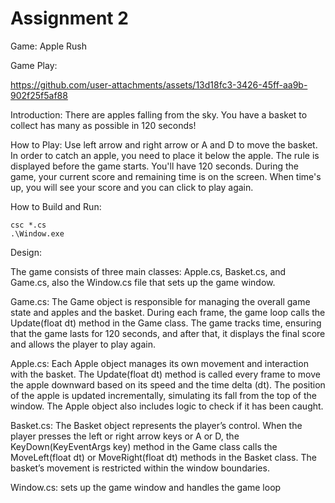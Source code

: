 # Assignment 2

Game: Apple Rush

Game Play:


https://github.com/user-attachments/assets/13d18fc3-3426-45ff-aa9b-902f25f5af88



Introduction: There are apples falling from the sky. You have a basket to collect has many as possible in 120 seconds!

How to Play: Use left arrow and right arrow or A and D to move the basket. In order to catch an apple, you need to place it below the apple. The rule is displayed before the game starts. You'll have 120 seconds. During the game, your current score and remaining time is on the screen. When time's up, you will see your score and you can click to play again.

How to Build and Run:
	
 	csc *.cs
	.\Window.exe

Design:

The game consists of three main classes: Apple.cs, Basket.cs, and Game.cs, also the Window.cs file that sets up the game window.

Game.cs: The Game object is responsible for managing the overall game state and apples and the basket. During each frame, the game loop calls the Update(float dt) method in the Game class. The game tracks time, ensuring that the game lasts for 120 seconds, and after that, it displays the final score and allows the player to play again.

Apple.cs: Each Apple object manages its own movement and interaction with the basket. The Update(float dt) method is called every frame to move the apple downward based on its speed and the time delta (dt). The position of the apple is updated incrementally, simulating its fall from the top of the window. The Apple object also includes logic to check if it has been caught.

Basket.cs: The Basket object represents the player’s control. When the player presses the left or right arrow keys or A or D, the KeyDown(KeyEventArgs key) method in the Game class calls the MoveLeft(float dt) or MoveRight(float dt) methods in the Basket class. The basket’s movement is restricted within the window boundaries.

Window.cs: sets up the game window and handles the game loop
